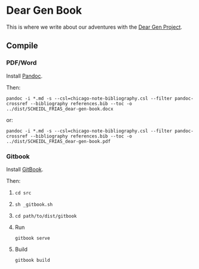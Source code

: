 # Dear Gen Book

This is where we write about our adventures with the [Dear Gen Project](https://github.com/regisfrias/dear-gen).

## Compile

### PDF/Word

Install [Pandoc](http://pandoc.org/installing.html).

Then:

`pandoc -i *.md -s --csl=chicago-note-bibliography.csl --filter pandoc-crossref --bibliography references.bib --toc -o ../dist/SCHEIDL_FRIAS_dear-gen-book.docx`

or:

`pandoc -i *.md -s --csl=chicago-note-bibliography.csl --filter pandoc-crossref --bibliography references.bib --toc -o ../dist/SCHEIDL_FRIAS_dear-gen-book.pdf`

### Gitbook

Install [GitBook](https://toolchain.gitbook.com/setup.html).

Then:

1. `cd src`
2. `sh _gitbook.sh`
3. `cd path/to/dist/gitbook`
4. Run

    `gitbook serve`

5. Build

    `gitbook build`

